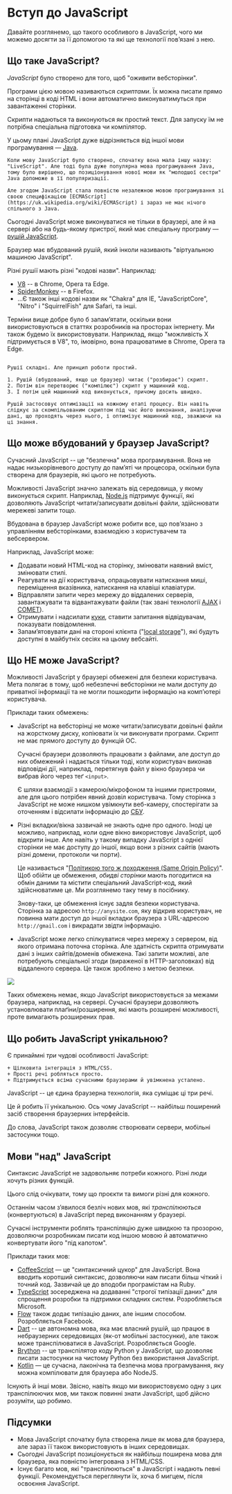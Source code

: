 # Вступ до JavaScript

Давайте розглянемо, що такого особливого в JavaScript, чого ми можемо досягти за її допомогою та які ще технології пов’язані з нею.

## Що таке JavaScript?

*JavaScript* було створено для того, щоб "оживити вебсторінки".

Програми цією мовою називаються *скриптами*. Їх можна писати прямо на сторінці в коді HTML і вони автоматично виконуватимуться при завантаженні сторінки.

Скрипти надаються та виконуються як простий текст. Для запуску їм не потрібна спеціальна підготовка чи компілятор.

У цьому плані JavaScript дуже відрізняється від іншої мови програмування — [Java](https://uk.wikipedia.org/wiki/Java).

```smart header="Чому цю мову називають <u>Java</u>Script?"
Коли мову JavaScript було створено, спочатку вона мала іншу назву: "LiveScript". Але тоді була дуже популярна мова програмування Java, тому було вирішено, що позиціонування нової мови як "молодшої сестри" Java допоможе в її популяризації.

Але згодом JavaScript стала повністю незалежною мовою програмування зі своєю специфікацією [ECMAScript](https://uk.wikipedia.org/wiki/ECMAScript) і зараз не має нічого спільного з Java.
```

Сьогодні JavaScript може виконуватися не тільки в браузері, але й на сервері або на будь-якому пристрої, який має спеціальну програму — [рушій JavaScript](https://uk.wikipedia.org/wiki/Рушій_JavaScript).

Браузер має вбудований рушій, який інколи називають "віртуальною машиною JavaScript".

Різні рушії мають різні "кодові назви". Наприклад:

- [V8](https://uk.wikipedia.org/wiki/V8_(рушій_JavaScript)) -- в Chrome, Opera та Edge.
- [SpiderMonkey](https://uk.wikipedia.org/wiki/SpiderMonkey) -- в Firefox.
- ...Є також інші кодові назви як "Chakra" для IE, "JavaScriptCore", "Nitro" і "SquirrelFish" для Safari, та інші.

Терміни вище добре було б запам’ятати, оскільки вони використовуються в статтях розробників на просторах інтернету. Ми також будемо їх використовувати. Наприклад, якщо "можливість X підтримується в V8", то, імовірно, вона працюватиме в Chrome, Opera та Edge.

```smart header="Як рушії працюють?"

Рушії складні. Але принцип роботи простий.

1. Рушій (вбудований, якщо це браузер) читає ("розбирає") скрипт.
2. Потім він перетворює ("компілює") скрипт у машинний код.
3. І потім цей машинний код виконується, причому досить швидко.

Рушій застосовує оптимізації на кожному етапі процесу. Він навіть слідкує за скомпільованим скриптом під час його виконання, аналізуючи дані, що проходять через нього, і оптимізує машинний код, зважаючи на ці знання.
```

## Що може вбудований у браузер JavaScript?

Сучасний JavaScript -- це "безпечна" мова програмування. Вона не надає низькорівневого доступу до пам’яті чи процесора, оскільки була створена для браузерів, які цього не потребують.

Можливості JavaScript значно залежать від середовища, у якому виконується скрипт. Наприклад, [Node.js](https://uk.wikipedia.org/wiki/Node.js) підтримує функції, які дозволяють JavaScript читати/записувати довільні файли, здійснювати мережеві запити тощо.

Вбудована в браузер JavaScript може робити все, що пов’язано з управлінням вебсторінками, взаємодією з користувачем та вебсервером.

Наприклад, JavaScript може:

- Додавати новий HTML-код на сторінку, змінювати наявний вміст, змінювати стилі.
- Реагувати на дії користувача, опрацьовувати натискання миші, переміщення вказівника, натискання на клавіші клавіатури.
- Відправляти запити через мережу до віддалених серверів, завантажувати та відвантажувати файли (так звані технології [AJAX](https://uk.wikipedia.org/wiki/AJAX) і [COMET](https://uk.wikipedia.org/wiki/Comet_(програмування))).
- Отримувати і надсилати [куки](https://uk.wikipedia.org/wiki/Куки), ставити запитання відвідувачам, показувати повідомлення.
- Запам’ятовувати дані на стороні клієнта ("[local storage](https://developer.mozilla.org/uk/docs/Web/API/Window/localStorage)"), які будуть доступні в майбутніх сесіях на цьому вебсайті.

## Що НЕ може JavaScript?

Можливості JavaScript у браузері обмежені для безпеки користувача. Мета полягає в тому, щоб небезпечні вебсторінки не мали доступу до приватної інформації та не могли пошкодити інформацію на комп’ютері користувача.

Приклади таких обмежень:

- JavaScript на вебсторінці не може читати/записувати довільні файли на жорсткому диску, копіювати їх чи виконувати програми. Скрипт не має прямого доступу до функцій ОС.

    Сучасні браузери дозволяють працювати з файлами, але доступ до них обмежений і надається тільки тоді, коли користувач виконав відповідні дії, наприклад, перетягнув файл у вікно браузера чи вибрав його через теґ `<input>`.

    Є шляхи взаємодії з камерою/мікрофоном та іншими пристроями, але для цього потрібен явний дозвіл користувача. Тому сторінка з JavaScript не може нишком увімкнути веб-камеру, спостерігати за оточенням і відсилати інформацію до [СБУ](https://uk.wikipedia.org/wiki/Служба_безпеки_України).
- Різні вкладки/вікна зазвичай не знають одне про одного. Іноді це можливо, наприклад, коли одне вікно використовує JavaScript, щоб відкрити інше. Але навіть у такому випадку JavaScript з однієї сторінки не має доступу до іншої, якщо вони з різних сайтів (мають різні домени, протоколи чи порти).

    Це називається "[Політикою того ж походження (Same Origin Policy)](https://uk.wikipedia.org/wiki/Політика_того_ж_походження)". Щоб обійти це обмеження, *обидві сторінки* мають погодитися на обмін даними та містити спеціальний JavaScript-код, який здійснюватиме це. Ми розглянемо таку тему в посібнику.

    Знову-таки, це обмеження існує задля безпеки користувача. Сторінка за адресою `http://anysite.com`, яку відкрив користувач, не повинна мати доступ до іншої вкладки браузера з URL-адресою `http://gmail.com` і викрадати звідти інформацію.
- JavaScript може легко спілкуватися через мережу з сервером, від якого отримана поточна сторінка. Але здатність скрипта отримувати дані з інших сайтів/доменів обмежена. Такі запити можливі, але потребують спеціальної згоди (вираженої в HTTP-заголовках) від віддаленого сервера. Це також зроблено з метою безпеки.

![](limitations.svg)

Таких обмежень немає, якщо JavaScript використовується за межами браузера, наприклад, на сервері. Сучасні браузери дозволяють установлювати плаґіни/розширення, які мають розширені можливості, проте вимагають розширених прав.

## Що робить JavaScript унікальною?

Є принаймні *три* чудові особливості JavaScript:

```compare
+ Цілковита інтеграція з HTML/CSS.
+ Прості речі робляться просто.
+ Підтримується всіма сучасними браузерами й увімкнена усталено.
```
JavaScript -- це єдина браузерна технологія, яка суміщає ці три речі.

Це й робить її унікальною. Ось чому JavaScript -- найбільш поширений засіб створення браузерних інтерфейсів.

До слова, JavaScript також дозволяє створювати сервери, мобільні застосунки тощо.

## Мови "над" JavaScript

Синтаксис JavaScript не задовольняє потреби кожного. Різні люди хочуть різних функцій.

Цього слід очікувати, тому що проєкти та вимоги різні для кожного.

Останнім часом з’явилося безліч нових мов, які *транспілюються* (конвертуються) в JavaScript перед виконанням у браузері.

Сучасні інструменти роблять транспіляцію дуже швидкою та прозорою, дозволяючи розробникам писати код іншою мовою й автоматично конвертувати його "під капотом".

Приклади таких мов:

- [CoffeeScript](http://coffeescript.org/) — це "синтаксичний цукор" для JavaScript. Вона вводить коротший синтаксис, дозволяючи нам писати більш чіткий і точний код. Зазвичай це до вподоби програмістам на Ruby.
- [TypeScript](http://www.typescriptlang.org/) зосереджена на додаванні "строгої типізації даних" для спрощення розробки та підтримки складних систем. Розробляється Microsoft.
- [Flow](http://flow.org/) також додає типізацію даних, але іншим способом. Розробляється Facebook.
- [Dart](https://dart.dev/) -- це автономна мова, яка має власний рушій, що працює в небраузерних середовищах (як-от мобільні застосунки), але також може транспілюватися в JavaScript. Розробляється Google.
- [Brython](https://brython.info/) -- це транспілятор коду Python у JavaScript, що дозволяє писати застосунки на чистому Python без використання JavaScript.
- [Kotlin](https://kotlinlang.org/docs/js-overview.html) — це сучасна, лаконічна та безпечна мова програмування, яку можна компілювати для браузера або NodeJS.

Існують й інші мови. Звісно, навіть якщо ми використовуємо одну з цих транспілюючих мов, ми також повинні знати JavaScript, щоб дійсно розуміти, що робимо.

## Підсумки

- Мова JavaScript спочатку була створена лише як мова для браузера, але зараз її також використовують в інших середовищах.
- Сьогодні JavaScript позиціонується як найбільш поширена мова для браузера, яка повністю інтегрована з HTML/CSS.
- Існує багато мов, які "транспілюються" в JavaScript і надають певні функції. Рекомендується переглянути їх, хоча б мигцем, після освоєння JavaScript.
